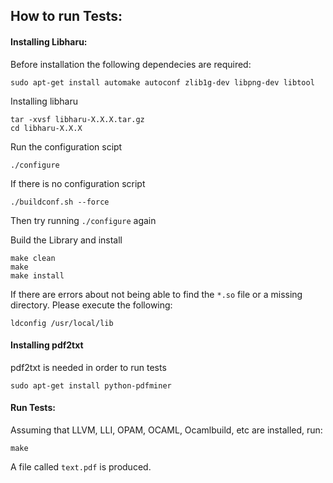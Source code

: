 ## How to run Tests:

#### Installing Libharu:

Before installation  the following dependecies are required:

```
sudo apt-get install automake autoconf zlib1g-dev libpng-dev libtool
```

Installing libharu

```
tar -xvsf libharu-X.X.X.tar.gz
cd libharu-X.X.X
```

Run the configuration scipt

```
./configure
```

If there is no configuration script
```
./buildconf.sh --force
```
Then try running `./configure` again

Build the Library and install
```
make clean
make
make install
```
If there are errors about not being able to find the `*.so` file or  a missing directory. 
Please execute the following:
```
ldconfig /usr/local/lib
```

#### Installing pdf2txt
pdf2txt is needed in order to run tests
```
sudo apt-get install python-pdfminer
```

#### Run Tests:
Assuming that LLVM, LLI, OPAM, OCAML, Ocamlbuild, etc are installed, run:
```
make
```

A file called `text.pdf` is produced. 

